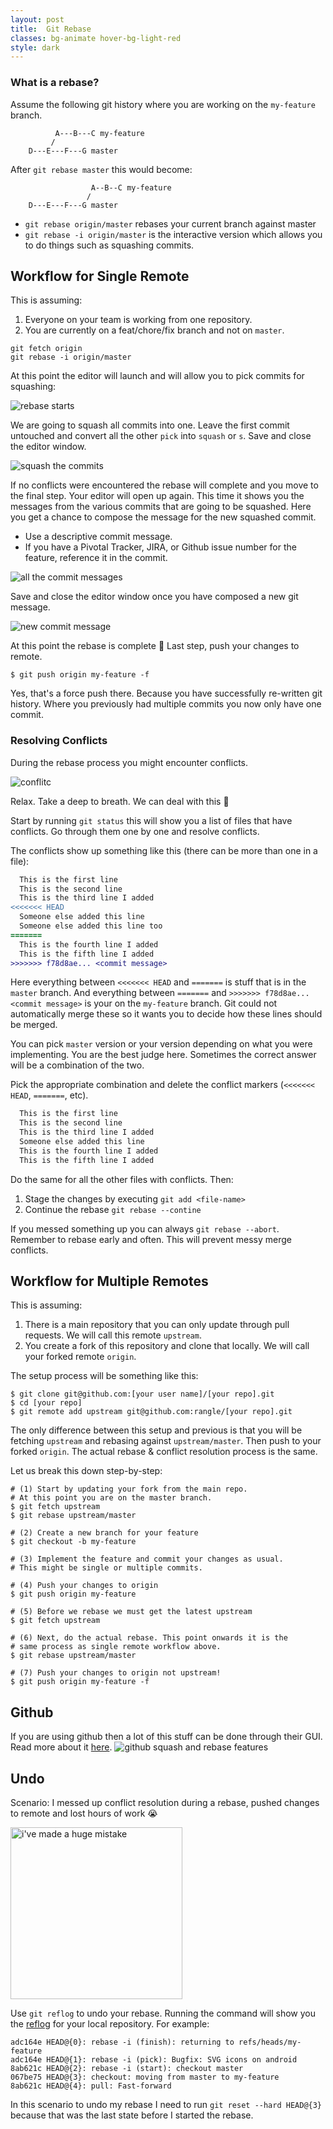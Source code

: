 ```yaml
---
layout: post
title:  Git Rebase
classes: bg-animate hover-bg-light-red
style: dark
---
```


### What is a rebase?

Assume the following git history where you are working on the `my-feature` branch.

```
          A---B---C my-feature
         /
    D---E---F---G master
```

After `git rebase master` this would become:

```
                  A--B--C my-feature
                 /
    D---E---F---G master
```

- `git rebase origin/master` rebases your current branch against master
- `git rebase -i origin/master` is the interactive version which allows you to do things such as squashing commits.


## Workflow for Single Remote

This is assuming:
1. Everyone on your team is working from one repository.
2. You are currently on a feat/chore/fix branch and not on `master`.

```
git fetch origin
git rebase -i origin/master
```

At this point the editor will launch and will allow you to pick commits for squashing:

![rebase starts](/img/rebase-open.png)

We are going to squash all commits into one. Leave the first commit untouched and convert all the other `pick` into `squash` or `s`. Save and close the editor window.

![squash the commits](/img/rebase-squash.png)

If no conflicts were encountered the rebase will complete and you move to the final step. Your editor will open up again. This time it shows you the messages from the various commits that are going to be squashed. Here you get a chance to compose the message for the new squashed commit.

- Use a descriptive commit message.
- If you have a Pivotal Tracker, JIRA, or Github issue number for the feature, reference it in the commit.

![all the commit messages](/img/all-the-messages.png)

Save and close the editor window once you have composed a new git message.

![new commit message](/img/new-message.png)

At this point the rebase is complete 🎉 Last step, push your changes to remote.

```shell
$ git push origin my-feature -f
```

Yes, that's a force push there. Because you have successfully re-written git history. Where you previously had multiple commits you now only have one commit.


### Resolving Conflicts

During the rebase process you might encounter conflicts.

![conflitc](/img/conflicts.png)

Relax. Take a deep to breath. We can deal with this 💪

Start by running `git status` this will show you a list of files that have conflicts. Go through them one by one and resolve conflicts.

The conflicts show up something like this (there can be more than one in a file):

```diff
  This is the first line
  This is the second line
  This is the third line I added
<<<<<<< HEAD
  Someone else added this line
  Someone else added this line too
=======
  This is the fourth line I added
  This is the fifth line I added
>>>>>>> f78d8ae... <commit message>
```

Here everything between `<<<<<<< HEAD` and `=======` is stuff that is in the `master` branch. And everything between `=======` and `>>>>>>> f78d8ae... <commit message>` is your on the `my-feature` branch. Git could not automatically merge these so it wants you to decide how these lines should be merged.

You can pick `master` version or your version depending on what you were implementing. You are the best judge here. Sometimes the correct answer will be a combination of the two.

Pick the appropriate combination and delete the conflict markers (`<<<<<<< HEAD`, `=======`, etc).

```diff
  This is the first line
  This is the second line
  This is the third line I added
  Someone else added this line
  This is the fourth line I added
  This is the fifth line I added
```

Do the same for all the other files with conflicts. Then:

1. Stage the changes by executing `git add <file-name>`
2. Continue the rebase `git rebase --contine`

If you messed something up you can always `git rebase --abort`. Remember to rebase early and often. This will prevent messy merge conflicts.


## Workflow for Multiple Remotes

This is assuming:

1. There is a main repository that you can only update through pull requests. We will call this remote `upstream`.
2. You create a fork of this repository and clone that locally. We will call your forked remote `origin`.

The setup process will be something like this:

```shell
$ git clone git@github.com:[your user name]/[your repo].git
$ cd [your repo]
$ git remote add upstream git@github.com:rangle/[your repo].git
```

The only difference between this setup and previous is that you will be fetching `upstream` and rebasing against `upstream/master`. Then push to your forked `origin`. The actual rebase & conflict resolution process is the same.

Let us break this down step-by-step:

```shell
# (1) Start by updating your fork from the main repo.
# At this point you are on the master branch.
$ git fetch upstream
$ git rebase upstream/master

# (2) Create a new branch for your feature
$ git checkout -b my-feature

# (3) Implement the feature and commit your changes as usual.
# This might be single or multiple commits.

# (4) Push your changes to origin
$ git push origin my-feature

# (5) Before we rebase we must get the latest upstream
$ git fetch upstream

# (6) Next, do the actual rebase. This point onwards it is the
# same process as single remote workflow above.
$ git rebase upstream/master

# (7) Push your changes to origin not upstream!
$ git push origin my-feature -f
```

## Github
If you are using github then a lot of this stuff can be done through their GUI. Read more about it [here](/img/https://github.com/blog/2243-rebase-and-merge-pull-requests).
![github squash and rebase features](/img/github.png)


## Undo

Scenario: I messed up conflict resolution during a rebase, pushed changes to remote and lost hours of work 😭

<img src="/img/ive-made-a-huge-mistake.gif" alt="i've made a huge mistake"
  class="center" style="width: 275px;" />

Use `git reflog` to undo your rebase. Running the command will show you the [reflog](/img/https://git-scm.com/docs/git-reflog) for your local repository. For example:


```
adc164e HEAD@{0}: rebase -i (finish): returning to refs/heads/my-feature
adc164e HEAD@{1}: rebase -i (pick): Bugfix: SVG icons on android
8ab621c HEAD@{2}: rebase -i (start): checkout master
067be75 HEAD@{3}: checkout: moving from master to my-feature
8ab621c HEAD@{4}: pull: Fast-forward
```

In this scenario to undo my rebase I need to run `git reset --hard HEAD@{3}` because that was the last state before I started the rebase.
